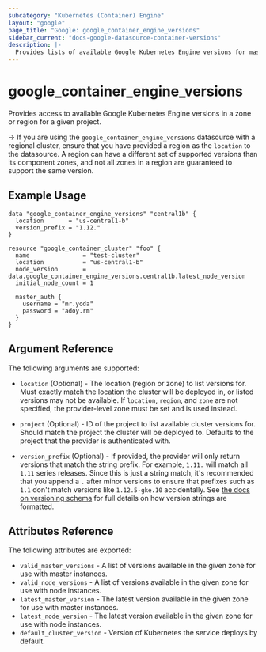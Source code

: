 ```yaml
---
subcategory: "Kubernetes (Container) Engine"
layout: "google"
page_title: "Google: google_container_engine_versions"
sidebar_current: "docs-google-datasource-container-versions"
description: |-
  Provides lists of available Google Kubernetes Engine versions for masters and nodes.
---
```


# google\_container\_engine\_versions

Provides access to available Google Kubernetes Engine versions in a zone or region for a given project.

-> If you are using the `google_container_engine_versions` datasource with a
regional cluster, ensure that you have provided a region as the `location` to
the datasource. A region can have a different set of supported versions than
its component zones, and not all zones in a region are guaranteed to
support the same version.

## Example Usage

```hcl
data "google_container_engine_versions" "central1b" {
  location       = "us-central1-b"
  version_prefix = "1.12."
}

resource "google_container_cluster" "foo" {
  name               = "test-cluster"
  location           = "us-central1-b"
  node_version       = data.google_container_engine_versions.central1b.latest_node_version
  initial_node_count = 1

  master_auth {
    username = "mr.yoda"
    password = "adoy.rm"
  }
}
```

## Argument Reference

The following arguments are supported:

* `location` (Optional) - The location (region or zone) to list versions for.
Must exactly match the location the cluster will be deployed in, or listed
versions may not be available. If `location`, `region`, and `zone` are not
specified, the provider-level zone must be set and is used instead.

* `project` (Optional) - ID of the project to list available cluster versions for. Should match the project the cluster will be deployed to.
  Defaults to the project that the provider is authenticated with.

* `version_prefix` (Optional) - If provided, the provider will only return versions
that match the string prefix. For example, `1.11.` will match all `1.11` series
releases. Since this is just a string match, it's recommended that you append a
`.` after minor versions to ensure that prefixes such as `1.1` don't match
versions like `1.12.5-gke.10` accidentally. See [the docs on versioning schema](https://cloud.google.com/kubernetes-engine/versioning-and-upgrades#versioning_scheme)
for full details on how version strings are formatted.

## Attributes Reference

The following attributes are exported:

* `valid_master_versions` - A list of versions available in the given zone for use with master instances.
* `valid_node_versions` - A list of versions available in the given zone for use with node instances.
* `latest_master_version` - The latest version available in the given zone for use with master instances.
* `latest_node_version` - The latest version available in the given zone for use with node instances.
* `default_cluster_version` - Version of Kubernetes the service deploys by default.
